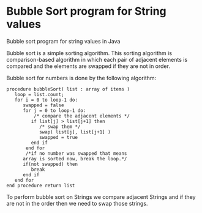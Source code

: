 # Bubble Sort program for String values
Bubble sort program for string values in Java

Bubble sort is a simple sorting algorithm. This sorting algorithm is comparison-based algorithm in which each pair of adjacent elements is compared and the elements are swapped if they are not in order. 

Bubble sort for numbers is done by the following algorithm:
```
procedure bubbleSort( list : array of items )
   loop = list.count;
   for i = 0 to loop-1 do:
      swapped = false
      for j = 0 to loop-1 do:
          /* compare the adjacent elements */   
         if list[j] > list[j+1] then
            /* swap them */
            swap( list[j], list[j+1] )		 
            swapped = true
         end if
       end for
       /*if no number was swapped that means 
      array is sorted now, break the loop.*/  
      if(not swapped) then
         break
      end if
   end for
end procedure return list
```

To perform bubble sort on Strings we compare adjacent Strings and if they are not in the order then we need to swap those strings.
